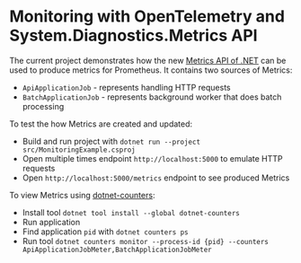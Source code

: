 # Monitoring with OpenTelemetry and System.Diagnostics.Metrics API

The current project demonstrates how the new [Metrics API of .NET](https://docs.microsoft.com/en-us/dotnet/core/diagnostics/metrics-instrumentation) can be used to produce metrics for Prometheus. It contains two sources of Metrics:

* `ApiApplicationJob` - represents handling HTTP requests
* `BatchApplicationJob` - represents background worker that does batch processing

To test the how Metrics are created and updated:

* Build and run project with `dotnet run --project src/MonitoringExample.csproj`
* Open multiple times endpoint `http://localhost:5000` to emulate HTTP requests
* Open `http://localhost:5000/metrics` endpoint to see produced Metrics

To view Metrics using [dotnet-counters](https://docs.microsoft.com/en-us/dotnet/core/diagnostics/dotnet-counters):

* Install tool `dotnet tool install --global dotnet-counters`
* Run application
* Find application `pid` with `dotnet counters ps`
* Run tool `dotnet counters monitor --process-id {pid} --counters ApiApplicationJobMeter,BatchApplicationJobMeter`
